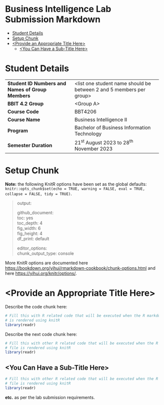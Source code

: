 Business Intelligence Lab Submission Markdown
================
<Specify your name here>
<Specify the date when you submitted the lab>

- [Student Details](#student-details)
- [Setup Chunk](#setup-chunk)
- [\<Provide an Appropriate Title
  Here\>](#provide-an-appropriate-title-here)
  - [\<You Can Have a Sub-Title Here\>](#you-can-have-a-sub-title-here)

# Student Details

|                                                   |                                                                       |
|---------------------------------------------------|-----------------------------------------------------------------------|
| **Student ID Numbers and Names of Group Members** | \<list one student name should be between 2 and 5 members per group\> |
| **BBIT 4.2 Group**                                | \<Group A\>                                                           |
| **Course Code**                                   | BBT4206                                                               |
| **Course Name**                                   | Business Intelligence II                                              |
| **Program**                                       | Bachelor of Business Information Technology                           |
| **Semester Duration**                             | 21<sup>st</sup> August 2023 to 28<sup>th</sup> November 2023          |

# Setup Chunk

**Note:** the following KnitR options have been set as the global
defaults:  
`knitr::opts_chunk$set(echo = TRUE, warning = FALSE, eval = TRUE,                        collapse = FALSE, tidy = TRUE)`.

> output:  
>   
> github_document:  
> toc: yes  
> toc_depth: 4  
> fig_width: 6  
> fig_height: 4  
> df_print: default  
>   
> editor_options:  
> chunk_output_type: console

More KnitR options are documented here
<https://bookdown.org/yihui/rmarkdown-cookbook/chunk-options.html> and
here <https://yihui.org/knitr/options/>.

# \<Provide an Appropriate Title Here\>

Describe the code chunk here:

``` r
# Fill this with R related code that will be executed when the R markdown file
# is rendered using knitR
library(readr)
```

Describe the next code chunk here:

``` r
# Fill this with other R related code that will be executed when the R markdown
# file is rendered using knitR
library(readr)
```

## \<You Can Have a Sub-Title Here\>

``` r
# Fill this with other R related code that will be executed when the R markdown
# file is rendered using knitR
library(readr)
```

**etc.** as per the lab submission requirements.

